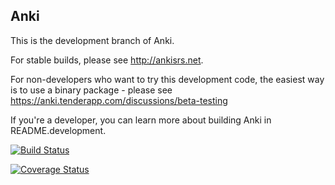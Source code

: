 Anki
-------------------------------------

This is the development branch of Anki.

For stable builds, please see http://ankisrs.net.

For non-developers who want to try this development code,
the easiest way is to use a binary package - please see
https://anki.tenderapp.com/discussions/beta-testing

If you're a developer, you can learn more about building Anki
in README.development.

[![Build Status](https://travis-ci.org/dae/anki.svg?branch=master)](https://travis-ci.org/dae/anki)

[![Coverage Status](https://coveralls.io/repos/github/dae/anki/badge.svg?branch=master)](https://coveralls.io/github/dae/anki?branch=master)

